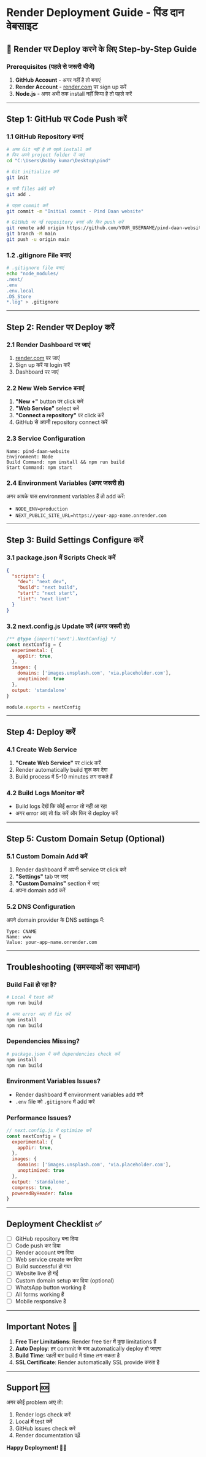 # Render Deployment Guide - पिंड दान वेबसाइट

## 🚀 Render पर Deploy करने के लिए Step-by-Step Guide

### Prerequisites (पहले से जरूरी चीजें)
1. **GitHub Account** - अगर नहीं है तो बनाएं
2. **Render Account** - [render.com](https://render.com) पर sign up करें
3. **Node.js** - अगर अभी तक install नहीं किया है तो पहले करें

---

## Step 1: GitHub पर Code Push करें

### 1.1 GitHub Repository बनाएं
```bash
# अगर Git नहीं है तो पहले install करें
# फिर अपने project folder में जाएं
cd "C:\Users\Bobby kumar\Desktop\pind"

# Git initialize करें
git init

# सभी files add करें
git add .

# पहला commit करें
git commit -m "Initial commit - Pind Daan website"

# GitHub पर नई repository बनाएं और फिर push करें
git remote add origin https://github.com/YOUR_USERNAME/pind-daan-website.git
git branch -M main
git push -u origin main
```

### 1.2 .gitignore File बनाएं
```bash
# .gitignore file बनाएं
echo "node_modules/
.next/
.env
.env.local
.DS_Store
*.log" > .gitignore
```

---

## Step 2: Render पर Deploy करें

### 2.1 Render Dashboard पर जाएं
1. [render.com](https://render.com) पर जाएं
2. Sign up करें या login करें
3. Dashboard पर जाएं

### 2.2 New Web Service बनाएं
1. **"New +"** button पर click करें
2. **"Web Service"** select करें
3. **"Connect a repository"** पर click करें
4. GitHub से अपनी repository connect करें

### 2.3 Service Configuration
```
Name: pind-daan-website
Environment: Node
Build Command: npm install && npm run build
Start Command: npm start
```

### 2.4 Environment Variables (अगर जरूरी हो)
अगर आपके पास environment variables हैं तो add करें:
- `NODE_ENV=production`
- `NEXT_PUBLIC_SITE_URL=https://your-app-name.onrender.com`

---

## Step 3: Build Settings Configure करें

### 3.1 package.json में Scripts Check करें
```json
{
  "scripts": {
    "dev": "next dev",
    "build": "next build",
    "start": "next start",
    "lint": "next lint"
  }
}
```

### 3.2 next.config.js Update करें (अगर जरूरी हो)
```javascript
/** @type {import('next').NextConfig} */
const nextConfig = {
  experimental: {
    appDir: true,
  },
  images: {
    domains: ['images.unsplash.com', 'via.placeholder.com'],
    unoptimized: true
  },
  output: 'standalone'
}

module.exports = nextConfig
```

---

## Step 4: Deploy करें

### 4.1 Create Web Service
1. **"Create Web Service"** पर click करें
2. Render automatically build शुरू कर देगा
3. Build process में 5-10 minutes लग सकते हैं

### 4.2 Build Logs Monitor करें
- Build logs देखें कि कोई error तो नहीं आ रहा
- अगर error आए तो fix करें और फिर से deploy करें

---

## Step 5: Custom Domain Setup (Optional)

### 5.1 Custom Domain Add करें
1. Render dashboard में अपनी service पर click करें
2. **"Settings"** tab पर जाएं
3. **"Custom Domains"** section में जाएं
4. अपना domain add करें

### 5.2 DNS Configuration
अपने domain provider के DNS settings में:
```
Type: CNAME
Name: www
Value: your-app-name.onrender.com
```

---

## Troubleshooting (समस्याओं का समाधान)

### Build Fail हो रहा है?
```bash
# Local में test करें
npm run build

# अगर error आए तो fix करें
npm install
npm run build
```

### Dependencies Missing?
```bash
# package.json में सभी dependencies check करें
npm install
npm run build
```

### Environment Variables Issues?
- Render dashboard में environment variables add करें
- `.env` file को `.gitignore` में add करें

### Performance Issues?
```javascript
// next.config.js में optimize करें
const nextConfig = {
  experimental: {
    appDir: true,
  },
  images: {
    domains: ['images.unsplash.com', 'via.placeholder.com'],
    unoptimized: true
  },
  output: 'standalone',
  compress: true,
  poweredByHeader: false
}
```

---

## Deployment Checklist ✅

- [ ] GitHub repository बना दिया
- [ ] Code push कर दिया
- [ ] Render account बना दिया
- [ ] Web service create कर दिया
- [ ] Build successful हो गया
- [ ] Website live हो गई
- [ ] Custom domain setup कर दिया (optional)
- [ ] WhatsApp button working है
- [ ] All forms working हैं
- [ ] Mobile responsive है

---

## Important Notes 📝

1. **Free Tier Limitations**: Render free tier में कुछ limitations हैं
2. **Auto Deploy**: हर commit के बाद automatically deploy हो जाएगा
3. **Build Time**: पहली बार build में time लग सकता है
4. **SSL Certificate**: Render automatically SSL provide करता है

---

## Support 🆘

अगर कोई problem आए तो:
1. Render logs check करें
2. Local में test करें
3. GitHub issues check करें
4. Render documentation पढ़ें

**Happy Deployment! 🚀🙏** 